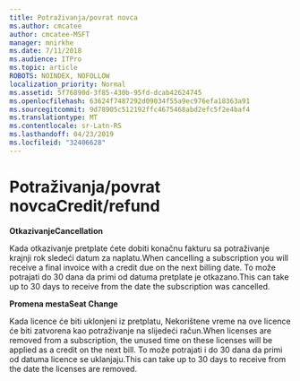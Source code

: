 ```yaml
---
title: Potraživanja/povrat novca
ms.author: cmcatee
author: cmcatee-MSFT
manager: mnirkhe
ms.date: 7/11/2018
ms.audience: ITPro
ms.topic: article
ROBOTS: NOINDEX, NOFOLLOW
localization_priority: Normal
ms.assetid: 5f76890d-3f85-430b-95fd-dcab42624745
ms.openlocfilehash: 63624f7487292d09034f55a9ec976efa18363a91
ms.sourcegitcommit: 9d78905c512192ffc4675468abd2efc5f2e4baf4
ms.translationtype: MT
ms.contentlocale: sr-Latn-RS
ms.lasthandoff: 04/23/2019
ms.locfileid: "32406628"
---
```

# <a name="creditrefund"></a><span data-ttu-id="1505b-102">Potraživanja/povrat novca</span><span class="sxs-lookup"><span data-stu-id="1505b-102">Credit/refund</span></span>

 <span data-ttu-id="1505b-103">**Otkazivanje**</span><span class="sxs-lookup"><span data-stu-id="1505b-103">**Cancellation**</span></span>
  
<span data-ttu-id="1505b-104">Kada otkazivanje pretplate ćete dobiti konačnu fakturu sa potraživanje krajnji rok sledeći datum za naplatu.</span><span class="sxs-lookup"><span data-stu-id="1505b-104">When cancelling a subscription you will receive a final invoice with a credit due on the next billing date.</span></span> <span data-ttu-id="1505b-105">To može potrajati do 30 dana da primi od datuma pretplate je otkazano.</span><span class="sxs-lookup"><span data-stu-id="1505b-105">This can take up to 30 days to receive from the date the subscription was cancelled.</span></span>
  
 <span data-ttu-id="1505b-106">**Promena mesta**</span><span class="sxs-lookup"><span data-stu-id="1505b-106">**Seat Change**</span></span>
  
<span data-ttu-id="1505b-107">Kada licence će biti uklonjeni iz pretplatu, Nekorištene vreme na ove licence će biti zatvorena kao potraživanje na slijedeći račun.</span><span class="sxs-lookup"><span data-stu-id="1505b-107">When licenses are removed from a subscription, the unused time on these licenses will be applied as a credit on the next bill.</span></span> <span data-ttu-id="1505b-108">To može potrajati i do 30 dana da primi od datuma licence se uklanjaju.</span><span class="sxs-lookup"><span data-stu-id="1505b-108">This can take up to 30 days to receive from the date the licenses are removed.</span></span>
  

